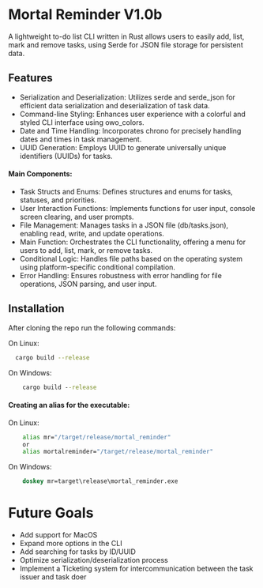 
# Mortal Reminder V1.0b

A lightweight to-do list CLI written in Rust allows users to easily add, list, mark and remove tasks, using Serde for JSON file storage for persistent data.
## Features

- Serialization and Deserialization: Utilizes serde and serde_json for efficient data serialization and deserialization of task data.
- Command-line Styling: Enhances user experience with a colorful and styled CLI interface using owo_colors.
- Date and Time Handling: Incorporates chrono for precisely handling dates and times in task management.
- UUID Generation: Employs UUID to generate universally unique identifiers (UUIDs) for tasks.


#### Main Components:
- Task Structs and Enums: Defines structures and enums for tasks, statuses, and priorities.
- User Interaction Functions: Implements functions for user input, console screen clearing, and user prompts.
- File Management: Manages tasks in a JSON file (db/tasks.json), enabling read, write, and update operations.
- Main Function: Orchestrates the CLI functionality, offering a menu for users to add, list, mark, or remove tasks.
- Conditional Logic: Handles file paths based on the operating system using platform-specific conditional compilation.
- Error Handling: Ensures robustness with error handling for file operations, JSON parsing, and user input.




## Installation
After cloning the repo run the following commands:

On Linux:
```bash
  cargo build --release
```

On Windows:
```cmd
    cargo build --release
```

#### Creating an alias for the executable:

On Linux:
```bash
    alias mr="/target/release/mortal_reminder"
    or
    alias mortalreminder="/target/release/mortal_reminder"
```

On Windows:
```cmd
    doskey mr=target\release\mortal_reminder.exe
```


    
# Future Goals

- Add support for MacOS
- Expand more options in the CLI
- Add searching for tasks by ID/UUID
- Optimize serialization/deserialization process
- Implement a Ticketing system for intercommunication between the task issuer and task doer
